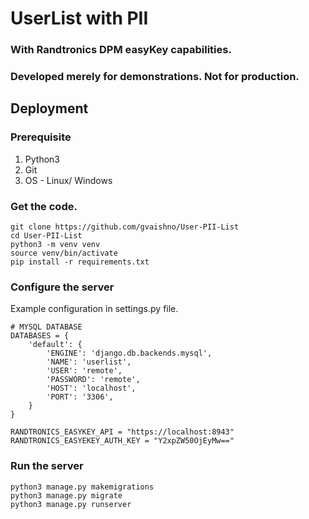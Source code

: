 # UserList with PII
### With Randtronics DPM easyKey capabilities.
### Developed merely for demonstrations. Not for production.

## Deployment
### Prerequisite
1. Python3
2. Git
3. OS - Linux/ Windows
### Get the code.
```
git clone https://github.com/gvaishno/User-PII-List
cd User-PII-List
python3 -m venv venv
source venv/bin/activate
pip install -r requirements.txt
```
### Configure the server
Example configuration in settings.py file.
```
# MYSQL DATABASE
DATABASES = {
    'default': {
        'ENGINE': 'django.db.backends.mysql',
        'NAME': 'userlist',
        'USER': 'remote',
        'PASSWORD': 'remote',
        'HOST': 'localhost',
        'PORT': '3306',
    }
}

RANDTRONICS_EASYKEY_API = "https://localhost:8943"
RANDTRONICS_EASYEKEY_AUTH_KEY = "Y2xpZW50OjEyMw=="
```
### Run the server
```
python3 manage.py makemigrations
python3 manage.py migrate
python3 manage.py runserver
```
